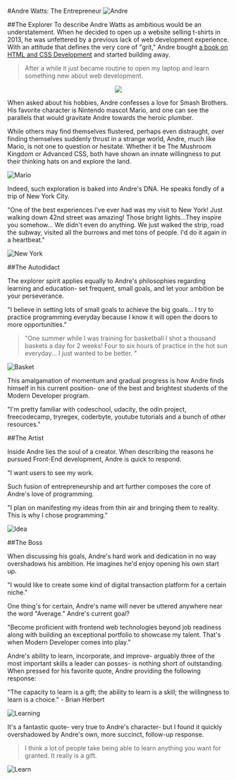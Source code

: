 #Andre Watts: The Entrepreneur
![Andre](./images/Andre.png)

##The Explorer
To describe Andre Watts as ambitious would be an understatement.  When he decided to open up a website selling t-shirts in 2013, he was unfettered by a previous lack of web development experience.  With an attitude that defines the very core of "grit," Andre bought [a book on HTML and CSS Development](https://www.amazon.com/gp/product/1118008189/ref=as_li_tf_tl?ie=UTF8&tag=httpwwwhtmlan-20) and started building away.

>After a while it just became routine to open my laptop and learn something new about web development.

<p align="center">
  <img src="./images/JavaGuide.png" />
</p>

When asked about his hobbies, Andre confesses a love for Smash Brothers.  His favorite character is Nintendo mascot Mario, and one can see the parallels that would gravitate Andre towards the heroic plumber.

While others may find themselves flustered, perhaps even distraught, over finding themselves suddenly thrust in a strange world, Andre, much like Mario, is not one to question or hesitate.  Whether it be The Mushroom Kingdom or Advanced CSS, both have shown an innate willingness to put their thinking hats on and explore the land.

![Mario](./images/Mario.png)

Indeed, such exploration is baked into Andre's DNA.  He speaks fondly of a trip of New York City.

"One of the best experiences I've ever had was my visit to New York! Just walking down 42nd street was amazing! Those bright lights...They inspire you somehow... We didn't even do anything. We just walked the strip, road the subway, visited all the burrows and met tons of people. I'd do it again in a heartbeat."

![New York](./images/NewYork.png)

##The Autodidact

The explorer spirit applies equally to Andre's philosophies regarding learning and education- set frequent, small goals, and let your ambition be your perseverance.

"I believe in setting lots of small goals to achieve the big goals... I try to practice programming everyday because I know it will open the doors to more opportunities."

>"One summer while I was training for basketball I shot a thousand baskets a day for 2 weeks! Four to six hours of practice in the hot sun everyday... I just wanted to be better. "

![Basket](./images/Basket.jpg)

This amalgamation of momentum and gradual progress is how Andre finds himself in his current position- one of the best and brightest students of the Modern Developer program.

"I'm pretty familiar with codeschool, udacity, the odin project, freecodecamp, tryregex, coderbyte, youtube tutorials and a bunch of other resources."

##The Artist

Inside Andre lies the soul of a creator.  When describing the reasons he pursued Front-End development, Andre is quick to respond.

"I want users to see my work.

Such fusion of entrepreneurship and art further composes the core of Andre's love of programming.

"I plan on manifesting my ideas from thin air and bringing them to reality. This is why I chose programming."

![Idea](./images/IdeaBW.jpg)

##The Boss

When discussing his goals, Andre's hard work and dedication in no way overshadows his ambition.  He imagines he'd enjoy opening his own start up.

"I would like to create some kind of digital transaction platform for a certain niche."

One thing's for certain, Andre's name will never be uttered anywhere near the word "Average."  Andre's current goal?

"Become proficient with frontend web technologies beyond job readiness along with building an exceptional portfolio to showcase my talent. That's when Modern Developer comes into play."

Andre's ability to learn, incorporate, and improve- arguably three of the most important skills a leader can posses- is nothing short of outstanding.  When pressed for his favorite quote, Andre providing the following response:

"The capacity to learn is a gift; the ability to learn is a skill; the willingness to learn is a choice." - Brian Herbert

![Learning](./images/learning.jpg)

It's a fantastic quote- very true to Andre's character- but I found it quickly overshadowed by Andre's own, more succinct, follow-up response.

>I think a lot of people take being able to learn anything you want for granted. It really is a gift.

![Learn](./images/learn.jpg)